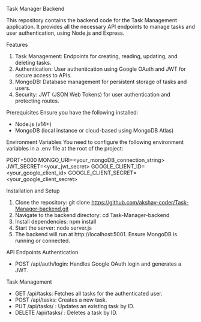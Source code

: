 Task Manager Backend

This repository contains the backend code for the Task Management application. It provides all the necessary API endpoints to manage tasks and user authentication, using Node.js and Express.

Features
1. Task Management: Endpoints for creating, reading, updating, and deleting tasks.
2. Authentication: User authentication using Google OAuth and JWT for secure access to APIs.
3. MongoDB: Database management for persistent storage of tasks and users.
4. Security: JWT (JSON Web Tokens) for user authentication and protecting routes.

Prerequisites
Ensure you have the following installed:

- Node.js (v14+)
- MongoDB (local instance or cloud-based using MongoDB Atlas)

Environment Variables
You need to configure the following environment variables in a .env file at the root of the project:

PORT=5000
MONGO_URI=<your_mongoDB_connection_string>
JWT_SECRET=<your_jwt_secret>
GOOGLE_CLIENT_ID=<your_google_client_id>
GOOGLE_CLIENT_SECRET=<your_google_client_secret>


Installation and Setup
1. Clone the repository: git clone https://github.com/akshav-coder/Task-Manager-backend.git
2. Navigate to the backend directory: cd Task-Manager-backend
3. Install dependencies: npm install
4. Start the server: node server.js
5. The backend will run at http://localhost:5001. Ensure MongoDB is running or connected.

API Endpoints
Authentication
- POST /api/auth/login: Handles Google OAuth login and generates a JWT.

Task Management
- GET /api/tasks: Fetches all tasks for the authenticated user.
- POST /api/tasks: Creates a new task.
- PUT /api/tasks/
  : Updates an existing task by ID.
- DELETE /api/tasks/
  : Deletes a task by ID.
